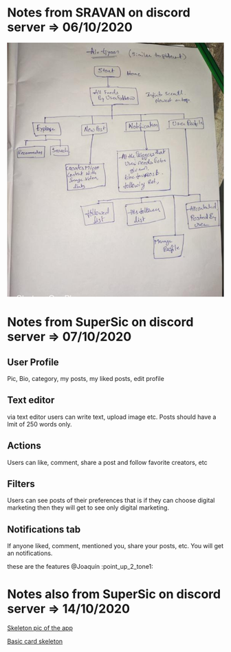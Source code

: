 # Notes from SRAVAN on discord server => 06/10/2020

![A big pic of the app](specs-sravan.jpg)

# Notes from SuperSic on discord server =>  07/10/2020

## User Profile

Pic, Bio, category, my posts, my liked posts, edit profile

## Text editor

 via text editor users can write text, upload image etc. 
Posts should have a lmit of 250 words only. 

## Actions

Users can like, comment, share a post and follow favorite creators, etc


## Filters

Users can see posts of their preferences that is if they can choose digital marketing then they will get to see only digital marketing. 

## Notifications tab

If anyone liked, comment, mentioned you, share your posts, etc. You will get an notifications.

these are the features @Joaquín :point_up_2_tone1:

# Notes also from SuperSic on discord server => 14/10/2020

[Skeleton pic of the app](UIUX.pdf)

[Basic card skeleton](https://airgyaan.bss.design/profile.html)
